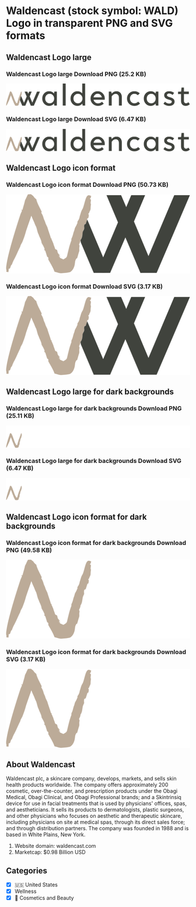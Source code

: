 # Waldencast (stock symbol: WALD) Logo in transparent PNG and SVG formats

## Waldencast Logo large

### Waldencast Logo large Download PNG (25.2 KB)

![Waldencast Logo large Download PNG (25.2 KB)](/img/orig/WALD_BIG-7b420ef8.png)

### Waldencast Logo large Download SVG (6.47 KB)

![Waldencast Logo large Download SVG (6.47 KB)](/img/orig/WALD_BIG-f301959c.svg)

## Waldencast Logo icon format

### Waldencast Logo icon format Download PNG (50.73 KB)

![Waldencast Logo icon format Download PNG (50.73 KB)](/img/orig/WALD-e4a328f6.png)

### Waldencast Logo icon format Download SVG (3.17 KB)

![Waldencast Logo icon format Download SVG (3.17 KB)](/img/orig/WALD-5652ff1c.svg)

## Waldencast Logo large for dark backgrounds

### Waldencast Logo large for dark backgrounds Download PNG (25.11 KB)

![Waldencast Logo large for dark backgrounds Download PNG (25.11 KB)](/img/orig/WALD_BIG.D-cdce87ea.png)

### Waldencast Logo large for dark backgrounds Download SVG (6.47 KB)

![Waldencast Logo large for dark backgrounds Download SVG (6.47 KB)](/img/orig/WALD_BIG.D-a9328a9a.svg)

## Waldencast Logo icon format for dark backgrounds

### Waldencast Logo icon format for dark backgrounds Download PNG (49.58 KB)

![Waldencast Logo icon format for dark backgrounds Download PNG (49.58 KB)](/img/orig/WALD.D-275c1f87.png)

### Waldencast Logo icon format for dark backgrounds Download SVG (3.17 KB)

![Waldencast Logo icon format for dark backgrounds Download SVG (3.17 KB)](/img/orig/WALD.D-1571c4bd.svg)

## About Waldencast

Waldencast plc, a skincare company, develops, markets, and sells skin health products worldwide. The company offers approximately 200 cosmetic, over-the-counter, and prescription products under the Obagi Medical, Obagi Clinical, and Obagi Professional brands; and a Skintrinsiq device for use in facial treatments that is used by physicians' offices, spas, and aestheticians. It sells its products to dermatologists, plastic surgeons, and other physicians who focuses on aesthetic and therapeutic skincare, including physicians on site at medical spas, through its direct sales force; and through distribution partners. The company was founded in 1988 and is based in White Plains, New York.

1. Website domain: waldencast.com
2. Marketcap: $0.98 Billion USD


## Categories
- [x] 🇺🇸 United States
- [x] Wellness
- [x] 💄 Cosmetics and Beauty
